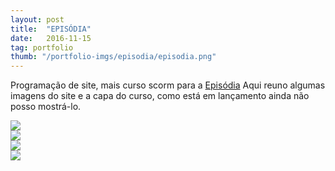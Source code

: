 ```yaml
---
layout: post
title:  "EPISÓDIA"
date:   2016-11-15
tag: portfolio
thumb: "/portfolio-imgs/episodia/episodia.png"
---
```


Programação de site, mais curso scorm para a <a href="http://www.episodia.com.br/" target="_blank">Episódia</a> Aqui reuno algumas imagens do site e a capa do curso, como está em lançamento ainda não posso mostrá-lo.

<div class='imggal'>
    <span class="watermark">
       <img src="{{site.url}}/portfolio-imgs/episodia/1.jpg">
       <div class="mark"></div>
   </span>
   <span class="watermark">
       <img src="{{site.url}}/portfolio-imgs/episodia/2.jpg">
       <div class="mark"></div>
   </span>
   <span class="watermark">
       <img src="{{site.url}}/portfolio-imgs/episodia/3.jpg">
       <div class="mark"></div>
   </span>
   <span class="watermark">
       <img src="{{site.url}}/portfolio-imgs/episodia/4.jpg">
       <div class="mark"></div>
   </span>

</div>
